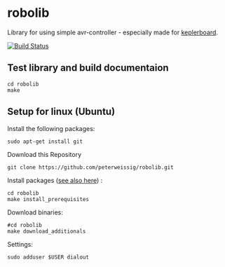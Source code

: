 # robolib
Library for using simple avr-controller - especially made for [keplerboard](https://github.com/peterweissig/eagle_keplerboard).

[![Build Status](https://travis-ci.org/peterweissig/robolib.svg?branch=master)](https://travis-ci.org/peterweissig/robolib)

## Test library and build documentaion

    cd robolib
    make


## Setup for linux (Ubuntu)

Install the following packages:

    sudo apt-get install git


Download this Repository

    git clone https://github.com/peterweissig/robolib.git


Install packages ([see also here](scripts/install_prerequisites.sh)) :

    cd robolib
    make install_prerequisites


Download binaries:

    #cd robolib
    make download_additionals


Settings:

    sudo adduser $USER dialout


